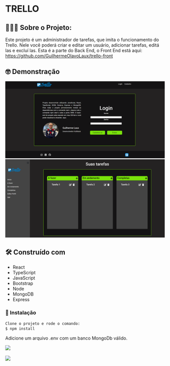 # TRELLO

## 👩🏻‍💻 Sobre o Projeto:
Este projeto é um administrador de tarefas, que imita o funcionamento do Trello. Nele você poderá criar e editar um usuário, adicionar tarefas, editá las e excluí las. Esta é a parte do Back End, o Front End está aqui: https://github.com/GuilhermeOlavoLaux/trello-front

## 🤓 Demonstração
 <img src="/src/imagesGitHub/PaginaInicial.png">
 <img src="/src/imagesGitHub/Tarefas.png">
 

## 🛠️ Construído com
* React 
* TypeScript 
* JavaScript
* Bootstrap
* Node
* MongoDB
* Express

### 🔧 Instalação

```
Clone o projeto e rode o comando:
$ npm install
```

Adicione um arquivo .env com  um banco MongoDb válido. 

 ![](\src\assets\images\PaginaInicial.png)
 
 ![](\src\assets\images\Tarefas.png)
